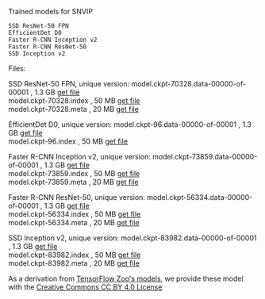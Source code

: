Trained models for SNVIP

    SSD ResNet-50 FPN  
    EfficientDet D0
    Faster R-CNN Inception v2  
    Faster R-CNN ResNet-50  
    SSD Inception v2  

Files:

SSD ResNet-50 FPN, unique version: 
model.ckpt-70328.data-00000-of-00001 , 1.3 GB [get file](https://drive.google.com/file/)  
model.ckpt-70328.index , 50 MB [get file](https://drive.google.com/file/)  
model.ckpt-70328.meta , 20 MB [get file](https://drive.google.com/file/)  

EfficientDet D0, unique version: 
model.ckpt-96.data-00000-of-00001 , 1.3 GB [get file](https://drive.google.com/file/)  
model.ckpt-96.index , 50 MB [get file](https://drive.google.com/file/)  


Faster R-CNN Inception v2, unique version: 
model.ckpt-73859.data-00000-of-00001 , 1.3 GB [get file](https://drive.google.com/file/)  
model.ckpt-73859.index , 50 MB [get file](https://drive.google.com/file/)  
model.ckpt-73859.meta , 20 MB [get file](https://drive.google.com/file/)    


Faster R-CNN ResNet-50, unique version: 
model.ckpt-56334.data-00000-of-00001 , 1.3 GB [get file](https://drive.google.com/file/)  
model.ckpt-56334.index , 50 MB [get file](https://drive.google.com/file/)  
model.ckpt-56334.meta , 20 MB [get file](https://drive.google.com/file/)   


SSD Inception v2, unique version: 
model.ckpt-83982.data-00000-of-00001 , 1.3 GB [get file](https://drive.google.com/file/)  
model.ckpt-83982.index , 50 MB [get file](https://drive.google.com/file/)  
model.ckpt-83982.meta , 20 MB [get file](https://drive.google.com/file/)  
    

As a derivation from [TensorFlow Zoo's models](https://github.com/tensorflow/models/blob/master/research/object_detection/g3doc/detection_model_zoo.md), we provide these model with the [Creative Commons CC BY 4.0 License](http://creativecommons.org/licenses/by/4.0/)
